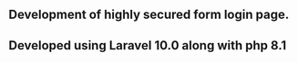 ## Development of highly secured form login page.

## Developed using Laravel 10.0 along with php 8.1
